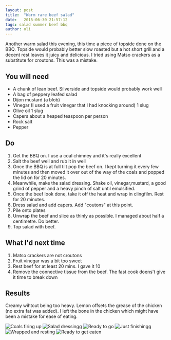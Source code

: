```yaml
---
layout: post
title:  "Warm rare beef salad"
date:   2015-06-30 21:57:12
tags: salad summer beef bbq
author: oli
---
```


Another warm salad this evening, this time a piece of topside done on the BBQ.  Topside would probably better slow roasted but a hot short grill and a decent rest leaves it juicy and delicious.  I tried using Matso crackers as a substitute for croutons.  This was a mistake. 

## You will need

* A chunk of lean beef.  Silverside and topside would probably work well
* A bag of peppery leafed salad
* Dijon mustard (a blob)
* Vinegar (I used a fruit vinegar that I had knocking around) 1 slug
* Olive oil 1 slug
* Capers about a heaped teaspoon per person
* Rock salt
* Pepper


## Do

1. Get the BBQ on.  I use a coal chimney and it's really excellent
2. Salt the beef well and rub it in well
3. Once the BBQ is at full tilt pop the beef on.  I kept turning it every few minutes and then moved it over out of the way of the coals and popped the lid on for 20 minutes.
4. Meanwhile, make the salad dressing.  Shake oil, vinegar,mustard, a good grind of pepper and a heavy pinch of salt until emulsified.
5. Once the beef look done, take it off the heat and wrap in clingfilm.  Rest for 20 minutes.
6. Dress salad and add capers.  Add "coutons" at this point.
7. Pile onto plates
8. Unwrap the beef and slice as thinly as possible.  I managed about half a centimetre.  Do better. 
9. Top salad with beef.

## What I'd next time

1. Matso crackers are not croutons
2. Fruit vinegar was a bit too sweet
3. Rest beef for at least 20 mins.  I gave it 10
4. Remove the connective tissue from the beef. The fast cook doens't give it time to break down

## Results

Creamy wihtout being too heavy.  Lemon offsets the grease of the chicken (no extra fat was added).  I left the bone in the chicken which might have been a mistake for ease of eating.


![Coals firing up](/images/blog/rare-beef/beef1.jpg)
![Salad dressingg](/images/blog/rare-beef/beef2.jpg)
![Ready to go](/images/blog/rare-beef/beef3.jpg)
![Just finishingg](/images/blog/rare-beef/beef4.jpg)
![Wrapped and resting](/images/blog/rare-beef/beef5.jpg)
![Ready to get eaten](/images/blog/rare-beef/beef6.jpg)

